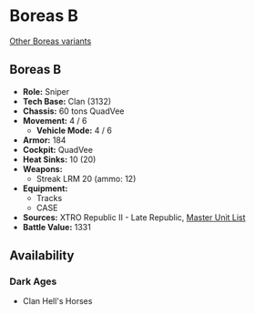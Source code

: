 # Boreas B

[Other Boreas variants](../boreas.md)

## Boreas B
- **Role:** Sniper
- **Tech Base:** Clan (3132)
- **Chassis:** 60 tons QuadVee
- **Movement:** 4 / 6
  - **Vehicle Mode:** 4 / 6
- **Armor:** 184
- **Cockpit:** QuadVee
- **Heat Sinks:** 10 (20)
- **Weapons:**
  - Streak LRM 20 (ammo: 12)
- **Equipment:**
  - Tracks
  - CASE
- **Sources:** XTRO Republic II - Late Republic, [Master Unit List](http://masterunitlist.info/Unit/Details/7353/boreas-b)
- **Battle Value:** 1331

## Availability

### Dark Ages
- Clan Hell's Horses

